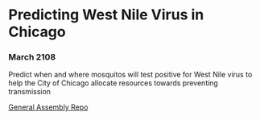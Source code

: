 # Predicting West Nile Virus in Chicago
### March 2108
Predict when and where mosquitos will test positive for West Nile virus to help the City of Chicago allocate resources towards preventing transmission

[General Assembly Repo](https://git.generalassemb.ly/DSI-EAST-2/project-4)
